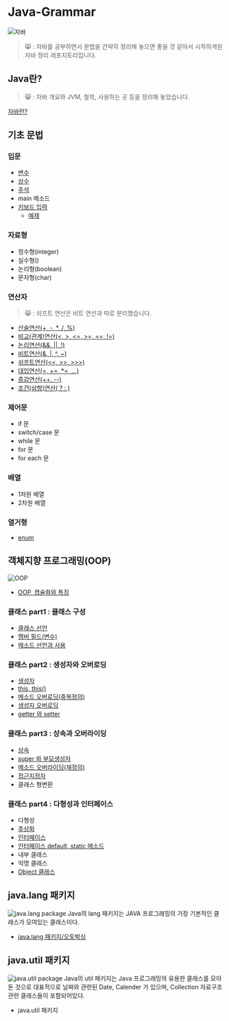 Java-Grammar
==========
![자바](./img/java.jpg)
> 😸 : 자바를 공부하면서 문법을 간략히 정리해 놓으면 좋을 것 같아서 
시작하게된 자바 정리 레포지토리입니다.  
  
## Java란?  
> 😸 : 자바 개요와 JVM, 철학, 사용하는 곳 등을 정리해 놓았습니다.
  
[자바란?](https://github.com/huewilliams/learning-Java/blob/master/what%20is%20Java.md)
## 기초 문법
  
### 입문
* [변수](https://github.com/huewilliams/learning-Java/blob/master/basic/variable/ReadMe.md)
* [상수](https://github.com/huewilliams/learning-Java/tree/master/basic/constant)
* [주석](https://github.com/huewilliams/learning-Java/blob/master/basic/comment/ReadMe.md)
* main 메소드
* [키보드 입력](https://github.com/huewilliams/learning-Java/blob/master/basic/keyboardInput/KeyInput.md)
    * [예제](https://github.com/huewilliams/learning-Java/blob/master/basic/keyboardInput/Input.java)

### 자료형
* 정수형(integer)
* 실수형()
* 논리형(boolean)
* 문자형(char)

### 연산자
> 😸 : 쉬프트 연산은 비트 연산과 따로 분리했습니다.
* [산술연산(+, -, *, /, %)](https://github.com/huewilliams/learning-Java/blob/master/basic/operator/Arithmetic.md)
* [비교(관계)연산(<, >, <=, >=, ==, !=)](https://github.com/huewilliams/learning-Java/blob/master/basic/operator/Comparison.md)
* [논리연산(&&, ||, !)](https://github.com/huewilliams/learning-Java/blob/master/basic/operator/Logical.md)
* [비트연산(&, |, ^, ~)](https://github.com/huewilliams/learning-Java/blob/master/basic/operator/Bitwise.md)
* [쉬프트연산(<<, >>, >>>)](https://github.com/huewilliams/learning-Java/blob/master/basic/operator/Shift.md)
* [대입연산(=, +=, *=, ...)](https://github.com/huewilliams/learning-Java/blob/master/basic/operator/assignment.md)
* [증감연산(++, --)](https://github.com/huewilliams/learning-Java/blob/master/basic/operator/In-Decrement.md)
* [조건(삼항)연산( ? : )](https://github.com/huewilliams/learning-Java/blob/master/basic/operator/Ternary.md)

### 제어문
* if 문
* switch/case 문
* while 문
* for 문
* for each 문

### 배열
* 1차원 배열
* 2차원 배열

### 열거형
* [enum](https://github.com/huewilliams/learning-Java/blob/master/basic/enum/enum.md)

## 객체지향 프로그래밍(OOP)  
![OOP](./img/oop.png)
* [OOP, 캡슐화와 특징](https://github.com/huewilliams/learning-Java/blob/master/OOP/Encapsulation.md)

### 클래스 part1 : 클래스 구성
* [클래스 선언](https://github.com/huewilliams/learning-Java/blob/master/OOP/part1/class%20define.md)
* [멤버 필드(변수)](https://github.com/huewilliams/learning-Java/blob/master/OOP/part1/Instance%20variable.md)
* [메소드 선언과 사용](https://github.com/huewilliams/learning-Java/blob/master/OOP/part1/method.md)

### 클래스 part2 : 생성자와 오버로딩 
* [생성자](https://github.com/huewilliams/learning-Java/blob/master/OOP/part2/Constructor.md)
* [this, this()](https://github.com/huewilliams/learning-Java/blob/master/OOP/part2/this.md)
* [메소드 오버로딩(중복정의)](https://github.com/huewilliams/learning-Java/blob/master/OOP/part2/Method%20Overloading.md)
* [생성자 오버로딩](https://github.com/huewilliams/learning-Java/blob/master/OOP/part2/Constructor%20Overloading.md)
* [getter 와 setter](https://github.com/huewilliams/learning-Java/blob/master/OOP/part2/getter%26setter.md)

### 클래스 part3 : 상속과 오버라이딩
* [상속](https://github.com/huewilliams/learning-Java/blob/master/OOP/part3/Inheritance.md)
* [super 와 부모생성자](https://github.com/huewilliams/learning-Java/blob/master/OOP/part3/super.md)
* [메소드 오버라이딩(재정의)](https://github.com/huewilliams/learning-Java/blob/master/OOP/part3/Method%20Overriding.md)
* [접근지정자](https://github.com/huewilliams/learning-Java/blob/master/OOP/part3/Access%20Modifier.md)
* 클래스 형변환

### 클래스 part4 : 다형성과 인터페이스
* 다형성
* [추상화](https://github.com/huewilliams/learning-Java/blob/master/OOP/part4/Abstract.md)
* [인터페이스](https://github.com/huewilliams/learning-Java/blob/master/OOP/part4/Interface.md)
* [인터페이스 default, static 메소드](https://github.com/huewilliams/learning-Java/blob/master/OOP/part4/Interface%20method.md)
* 내부 클래스
* 익명 클래스
* [Object 클래스](https://github.com/huewilliams/learning-Java/blob/master/OOP/part4/Object%20class.md) 
## java.lang 패키지
![java.lang package](./img/java.lang.package.gif) 
Java의 lang 패키지는 JAVA 프로그래밍의 가장 기본적인 클래스가 
모여있는 클래스이다.
* [java.lang 패키지/오토박싱]()

## java.util 패키지
![java.util package](./img/java.util.package.gif)
Java의 util 패키지는 Java 프로그래밍의 유용한 클래스를
모아둔 것으로 대표적으로 날짜와 관련된 Date, Calender 가 있으며,
Collection 자료구조 관련 클래스들이 포함되어있다.
* java.util 패키지